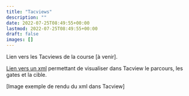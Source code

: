 ```yaml
---
title: "Tacviews"
description: ""
date: 2022-07-25T08:49:55+00:00
lastmod: 2022-07-25T08:49:55+00:00
draft: false
images: []
---
```


Lien vers les Tacviews de la course [à venir].

[Lien vers un xml](https://cdn.discordapp.com/attachments/1080810498456567899/1106851087236988949/Dagger-One-Challenge-Tacview.xml) permettant de visualiser dans Tacview le parcours, les gates et la cible.

[Image exemple de rendu du xml dans Tacview]
